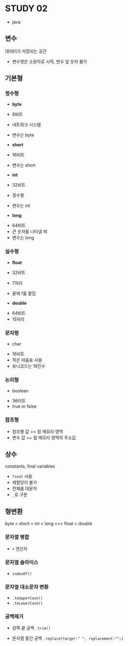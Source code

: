 # STUDY 02
* java

## 변수

데이터가 저장되는 공간

* 변수명은 소문자로 시작, 변수 앞 숫자 불가

## 기본형

### 정수형

* **byte**
> 
* 8비트
* 네트워크 시스템
* 변수는 byte

* **short**
> 
* 16비트
* 변수는 short

* **int**
> 
* 32비트
* 정수형
* 변수는 int

* **long**
> 
* 64비트
* 큰 숫자를 나타낼 때
* 변수는 long

### 실수형

* **float**
> 
* 32비트
* 7자리
* 끝에 f를 붙임

* **double**
> 
* 64비트
* 15자리

### 문자형

* char
> 
* 16비트
* 작은 따옴표 사용
* 유니코드는 16진수

### 논리형

* boolean
> 
* 1바이트
* true or false


### 참조형

* 참조형 값 == 힘 메모리 영역
* 변수 값   == 힙 메모리 영역의 주소값


## 상수

constants, final variables

* `final` 사용
* 재할당이 불가
* 전체를 대문자
* `_`로 구분

## 형변환

byte < short < int < long <<< float < double


### 문자열 병합

* `+` 연산자


### 문자열 슬라이스

* `index0f()`


### 문자열 대소문자 변환

* `.toUpperCase()`
* `.toLowerCase()`


### 공백제거

* 양쪽 끝 공백
    `.trim()`

* 문자열 중간 공백
    `.replace(targer:" ", replacement:"";)`